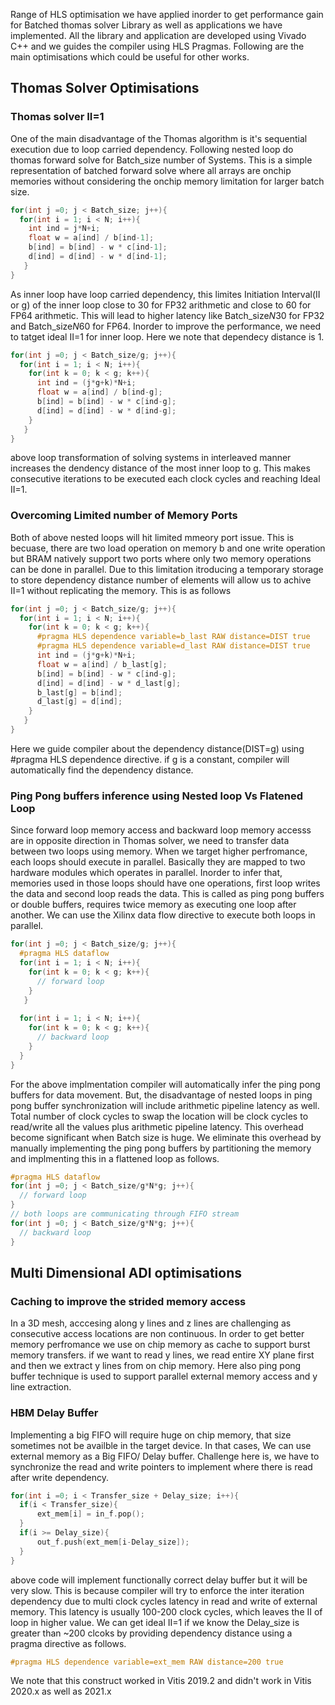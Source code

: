 Range of HLS optimisation we have applied inorder to get performance gain for Batched thomas solver Library as well as applications we have implemented. All the library and application are developed using Vivado C++ and we guides the compiler using HLS Pragmas. Following are the main optimisations which could be useful for other works. 

## Thomas Solver Optimisations

### Thomas solver II=1 
One of the main disadvantage of the Thomas algorithm is it's sequential execution due to loop carried dependency. Following nested loop do thomas forward solve for Batch_size number of Systems. This is a simple representation of batched forward solve where all arrays are onchip memories without considering the onchip memory limitation for larger batch size.  

```C
for(int j =0; j < Batch_size; j++){
  for(int i = 1; i < N; i++){
    int ind = j*N+i; 
    float w = a[ind] / b[ind-1];
    b[ind] = b[ind] - w * c[ind-1];
    d[ind] = d[ind] - w * d[ind-1];
   }
}
```
As inner loop have loop carried dependency, this limites Initiation Interval(II or g) of the inner loop close to 30 for FP32 arithmetic and close to 60 for FP64 arithmetic.  This will lead to higher latency like Batch_size*N*30 for FP32 and Batch_size*N*60 for FP64. Inorder to improve the performance, we need to tatget ideal II=1 for inner loop. Here we note that dependecy distance is 1. 

```C
for(int j =0; j < Batch_size/g; j++){
  for(int i = 1; i < N; i++){
    for(int k = 0; k < g; k++){
      int ind = (j*g+k)*N+i; 
      float w = a[ind] / b[ind-g];
      b[ind] = b[ind] - w * c[ind-g];
      d[ind] = d[ind] - w * d[ind-g];
    }
   }
}
```
above loop transformation of solving systems in interleaved manner increases the dendency distance of the most inner loop to g. This makes consecutive iterations to be executed each clock cycles and reaching Ideal II=1.

### Overcoming Limited number of Memory Ports
Both of above nested loops will hit limited mmeory port issue. This is becuase, there are two load operation on memory b and one write operation but BRAM natively support two ports where only two memory operations can be done in parallel. Due to this limitation itroducing a temporary storage to store dependency distance number of elements will allow us to achive II=1 without replicating the memory. This is as follows
```C
for(int j =0; j < Batch_size/g; j++){
  for(int i = 1; i < N; i++){
    for(int k = 0; k < g; k++){
      #pragma HLS dependence variable=b_last RAW distance=DIST true
      #pragma HLS dependence variable=d_last RAW distance=DIST true
      int ind = (j*g+k)*N+i; 
      float w = a[ind] / b_last[g];
      b[ind] = b[ind] - w * c[ind-g];
      d[ind] = d[ind] - w * d_last[g];
      b_last[g] = b[ind];
      d_last[g] = d[ind];
    }
   }
}
```
Here we guide compiler about the dependency distance(DIST=g) using #pragma HLS dependence directive. if g is a constant, compiler will automatically find the dependency distance. 

### Ping Pong buffers inference using Nested loop Vs Flatened Loop 
Since forward loop memory access and backward loop memory accesss are in opposite direction in Thomas solver, we need to transfer data between two loops using memory. When we target higher perfromance, each loops should execute in parallel. Basically they are mapped to two hardware modules which operates in parallel. Inorder to infer that, memories used in those loops should have one operations, first loop writes the data and second loop reads the data. This is called as ping pong buffers or double buffers, requires twice memory as executing one loop after another. We can use the Xilinx data flow directive to execute both loops in parallel. 

```C
for(int j =0; j < Batch_size/g; j++){
  #pragma HLS dataflow
  for(int i = 1; i < N; i++){
    for(int k = 0; k < g; k++){
      // forward loop
    }
   }
   
  for(int i = 1; i < N; i++){
    for(int k = 0; k < g; k++){
      // backward loop
    }
  }
}
```  

For the above implmentation compiler will automatically infer the ping pong buffers for data movement. But, the disadvantage of nested loops in ping pong buffer synchronization will include arithmetic pipeline latency as well. Total number of clock cycles to swap the location will be clock cycles to read/write all the values plus arithmetic pipeline latency. This overhead become significant when Batch size is huge. We eliminate this overhead by manually implementing the ping pong buffers by partitioning the memory and implmenting this in a flattened loop as follows. 


```C
#pragma HLS dataflow
for(int j =0; j < Batch_size/g*N*g; j++){
  // forward loop
}
// both loops are communicating through FIFO stream
for(int j =0; j < Batch_size/g*N*g; j++){
  // backward loop
}
```


## Multi Dimensional ADI optimisations

### Caching to improve the strided memory access 
In a 3D mesh, acccesing along y lines and z lines are challenging as consecutive access locations are non continuous. In order to get better memory perfromance we use on chip memory as cache to support burst memory transfers. if we want to read y lines, we read entire XY plane first and then we extract y lines from on chip memory. Here also ping pong buffer technique is used to support parallel external memory access and y line extraction.

### HBM Delay Buffer 
Implementing a big FIFO will require huge on chip memory, that size sometimes not be availble in the target device. In that cases, We can use external memory as a Big FIFO/ Delay buffer. Challenge here is, we have to synchronize the read and write pointers to implement where there is read after write dependency.  

```C
for(int i =0; i < Transfer_size + Delay_size; i++){
  if(i < Transfer_size){
      ext_mem[i] = in_f.pop();
  }
  if(i >= Delay_size){
      out_f.push(ext_mem[i-Delay_size]);
  }
}
```
above code will implement functionally correct delay buffer but it will be very slow. This is because compiler will try to enforce the inter iteration dependency due to multi clock cycles latency in read and write of external memory. This latency is usually 100-200 clock cycles, which leaves the II of loop in higher value. We can get ideal II=1 if we know the Delay_size is greater than ~200 clcoks by providing dependency distance using a pragma directive as follows.  

```C
#pragma HLS dependence variable=ext_mem RAW distance=200 true
```
We note that this construct worked in Vitis 2019.2 and didn't work in Vitis 2020.x as well as 2021.x

